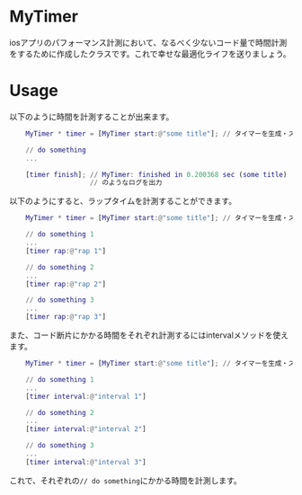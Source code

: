 # MyTimer

iosアプリのパフォーマンス計測において、なるべく少ないコード量で時間計測をするために作成したクラスです。これで幸せな最適化ライフを送りましょう。

# Usage

以下のように時間を計測することが出来ます。

```.m
    MyTimer * timer = [MyTimer start:@"some title"]; // タイマーを生成・スタート

    // do something
    ...

    [timer finish]; // MyTimer: finished in 0.200368 sec (some title)
                    // のようなログを出力
```

以下のようにすると、ラップタイムを計測することができます。

```.m
    MyTimer * timer = [MyTimer start:@"some title"]; // タイマーを生成・スタート

    // do something 1
    ...
    [timer rap:@"rap 1"]

    // do something 2
    ...
    [timer rap:@"rap 2"]

    // do something 3
    ...
    [timer rap:@"rap 3"]

```

また、コード断片にかかる時間をそれぞれ計測するにはintervalメソッドを使えます。

```.m
    MyTimer * timer = [MyTimer start:@"some title"]; // タイマーを生成・スタート

    // do something 1
    ...
    [timer interval:@"interval 1"]

    // do something 2
    ...
    [timer interval:@"interval 2"]

    // do something 3
    ...
    [timer interval:@"interval 3"]

```

これで、それぞれの`// do something`にかかる時間を計測します。

